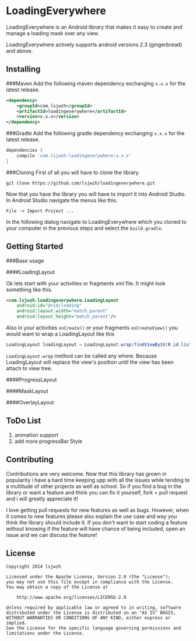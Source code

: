 LoadingEverywhere
=================
LoadingEverywhere is an Android library that makes it easy to create and manage a loading mask over any view. 

LoadingEverywhere actively supports android versions 2.3 (gingerbread) and above.

Installing
---------------
###Maven
Add the following maven dependency exchanging `x.x.x` for the latest release.
```XML
<dependency>
    <groupId>com.lsjwzh</groupId>
    <artifactId>loadingeverywhere</artifactId>
    <version>x.x.x</version>
</dependency>
```

###Gradle
Add the following gradle dependency exchanging `x.x.x` for the latest release.
```groovy
dependencies {
    compile 'com.lsjwzh:loadingeverywhere:x.x.x'
}
```

###Cloning
First of all you will have to clone the library.
```shell
git clone https://github.com/lsjwzh/loadingeverywhere.git
```

Now that you have the library you will have to import it into Android Studio.
In Android Studio navigate the menus like this.
```
File -> Import Project ...
```
In the following dialog navigate to LoadingEverywhere which you cloned to your computer in the previous steps and select the `build.gradle`.

Getting Started
---------------
###Base usage

####LoadingLayout

Ok lets start with your activities or fragments xml file. It might look something like this.
```xml
<com.lsjwzh.loadingeverywhere.LoadingLayout
    android:id="@+id/loading"
    android:layout_width="match_parent"
    android:layout_height="match_parent"/>
```

Also in your activities `onCreate()` or your fragments `onCreateView()` you would want to wrap a LoadingLayout like this
```java
LoadingLayout loadingLayout = LoadingLayout.wrap(findViewById(R.id.list));
```
`LoadingLayout.wrap` method can be called any where.
Because LoadingLayout will replace the view's position until the view has been attach to view tree.

####ProgressLayout

####MaskLayout

####OverlayLayout


ToDo List
---------
1. animation support
2. add more progressBar Style


Contributing
------------
Contributions are very welcome. Now that this library has grown in popularity i have a hard time keeping upp with all the issues while tending to a multitude of other projects as well as school. So if you find a bug in the library or want a feature and think you can fix it yourself, fork + pull request and i will greatly appreciate it!

I love getting pull requests for new features as well as bugs. However, when it comes to new features please also explain the use case and way you think the library should include it. If you don't want to start coding a feature without knowing if the feature will have chance of being included, open an issue and we can discuss the feature!


License
-------

    Copyright 2014 lsjwzh

    Licensed under the Apache License, Version 2.0 (the "License");
    you may not use this file except in compliance with the License.
    You may obtain a copy of the License at

        http://www.apache.org/licenses/LICENSE-2.0

    Unless required by applicable law or agreed to in writing, software
    distributed under the License is distributed on an "AS IS" BASIS,
    WITHOUT WARRANTIES OR CONDITIONS OF ANY KIND, either express or implied.
    See the License for the specific language governing permissions and
    limitations under the License.
